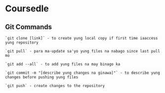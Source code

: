 # Coursedle
## Git Commands
    `git clone [link]` - to create yung local copy if first time iaaccess yung repository 

    `git pull` - para ma-update sa'yo yung files na nabago since last pull mo

    `git add --all` - to add yung files na may binago ka 

    `git commit -m "[describe yung changes na ginawa]"` - to describe yung changes before pushing yung files 

    `git push` - create changes to the repository